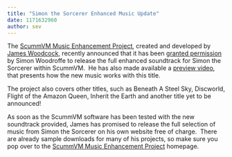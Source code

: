 ```yaml
---
title: "Simon the Sorcerer Enhanced Music Update"
date: 1171632960
author: sev
---
```


The [ScummVM Music Enhancement Project](http://www.jameswoodcock.co.uk/?page_id=54), created and developed by [James Woodcock](http://www.jameswoodcock.co.uk/), recently announced that it has been [granted permission](http://www.jameswoodcock.co.uk/?p=929) by Simon Woodroffe to release the full enhanced soundtrack for Simon the Sorcerer within ScummVM.  He has also made available a [preview video](http://www.jameswoodcock.co.uk/?p=935), that presents how the new music works with this title.

The project also covers other titles, such as Beneath A Steel Sky, Discworld, Flight of the Amazon Queen, Inherit the Earth and another title yet to be announced!

As soon as the ScummVM software has been tested with the new soundtrack provided, James has promised to release the full selection of music from Simon the Sorcerer on his own website free of charge.  There are already sample downloads for many of his projects, so make sure you pop over to the [ScummVM Music Enhancement Project](http://www.jameswoodcock.co.uk/?page_id=54) homepage.
